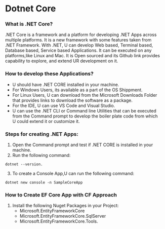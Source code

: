 # Dotnet Core
### What is .NET Core?
.NET Core is a framework and a platform for developing .NET Apps across multiple platforms. It is a new framework with some features taken from .NET Framework. With .NET, U can develop Web based, Terminal based, Database based, Service based Applications. It can be executed on any platforms,like Linux and Mac. It is Open sourced and its Github link provides capability to explore, and extend UR development on it. 

### How to develop these Applications?
- U should have .NET CORE installed in your machine. 
- For Windows Users, its available as a part of the OS Shippment. 
- For Linux Users, U can download from the Microsoft Downloads Folder that provides links to download the software as a package. 
- For the IDE, U can use VS Code and Visual Studio.
- U can use the .NET CLI or Command line Utilities that can be executed from the Command prompt to develop the boiler plate code from which U could extend it or customize it. 

### Steps for creating .NET Apps:
1. Open the Command prompt and test if .NET CORE is installed in your machine. 
2. Run the following command: 
```
dotnet --version.
```
3. To create a Console App,U can run the following command:
```
dotnet new console -n SampleCoreApp
```

### How to Create EF Core App with CF Approach
1. Install the following Nuget Packages in your Project:
    - Microsoft.EntityFrameworkCore
    - Microsoft.EntityFrameworkCore.SqlServer
    - Microsoft.EntityFrameworkCore.Tools.